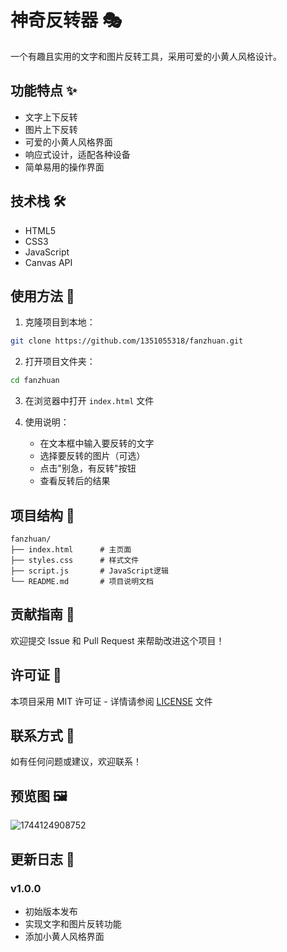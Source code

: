 # 神奇反转器 🎭

一个有趣且实用的文字和图片反转工具，采用可爱的小黄人风格设计。

## 功能特点 ✨

- 文字上下反转
- 图片上下反转
- 可爱的小黄人风格界面
- 响应式设计，适配各种设备
- 简单易用的操作界面

## 技术栈 🛠️

- HTML5
- CSS3
- JavaScript
- Canvas API

## 使用方法 📝

1. 克隆项目到本地：
```bash
git clone https://github.com/1351055318/fanzhuan.git
```

2. 打开项目文件夹：
```bash
cd fanzhuan
```

3. 在浏览器中打开 `index.html` 文件

4. 使用说明：
   - 在文本框中输入要反转的文字
   - 选择要反转的图片（可选）
   - 点击"别急，有反转"按钮
   - 查看反转后的结果

## 项目结构 📁

```
fanzhuan/
├── index.html      # 主页面
├── styles.css      # 样式文件
├── script.js       # JavaScript逻辑
└── README.md       # 项目说明文档
```

## 贡献指南 🤝

欢迎提交 Issue 和 Pull Request 来帮助改进这个项目！

## 许可证 📄

本项目采用 MIT 许可证 - 详情请参阅 [LICENSE](LICENSE) 文件

## 联系方式 📧

如有任何问题或建议，欢迎联系！

## 预览图 🖼️

![1744124908752](https://github.com/user-attachments/assets/a153cda3-2352-4afa-a709-68b6a5de2147)


## 更新日志 📅

### v1.0.0
- 初始版本发布
- 实现文字和图片反转功能
- 添加小黄人风格界面 
